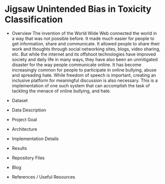 # Jigsaw Unintended Bias in Toxicity Classification

- Overview
The invention of the World Wide Web connected the world in a way that was not possible before. It made much easier for people to get information, share and communicate. It allowed people to share their work and thoughts through social networking sites, blogs, video sharing, etc.
But while the internet and its offshoot technologies have improved society and daily life in many ways, they have also been an unmitigated disaster for the way people communicate online. It has become increasingly common for people to participate in online bullying, abuse and spreading hate. While freedom of speech is important, creating an inclusive platform for meaningful discussion is also necessary.
This is a implementation of one such system that can accomplish the task of tackling the menace of online bullying, and hate.

- Dataset
- Data Description
- Project Goal
- Architecture
- Implementation Details
- Results
- Repository Files
- Blog
- References / Useful Resources
